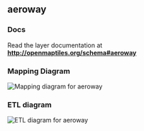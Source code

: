 ## aeroway

### Docs
Read the layer documentation at **http://openmaptiles.org/schema#aeroway**

### Mapping Diagram
![Mapping diagram for aeroway](http://openmaptiles.org/media/mapping_aeroway.png)

### ETL diagram
![ETL diagram for aeroway](http://openmaptiles.org/media/etl_aeroway.png)

